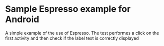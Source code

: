# Sample Espresso example for Android

A simple example of the use of Espresso. The test performes a click on the first activity and then check if the label text is correctly displayed
